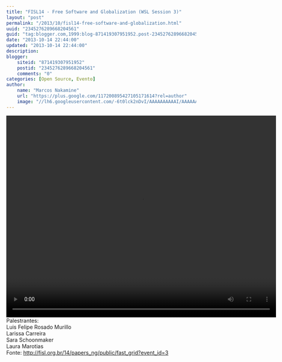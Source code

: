 ```yaml
---
title: "FISL14 - Free Software and Globalization (WSL Session 3)"
layout: "post"
permalink: "/2013/10/fisl14-free-software-and-globalization.html"
uuid: "2345276289668204561"
guid: "tag:blogger.com,1999:blog-871419307951952.post-2345276289668204561"
date: "2013-10-14 22:44:00"
updated: "2013-10-14 22:44:00"
description: 
blogger:
    siteid: "871419307951952"
    postid: "2345276289668204561"
    comments: "0"
categories: [Open Source, Evento]
author: 
    name: "Marcos Nakamine"
    url: "https://plus.google.com/117200895427105171614?rel=author"
    image: "//lh6.googleusercontent.com/-6t0lck2nDvI/AAAAAAAAAAI/AAAAAAAAOBw/_9ON3AiIr48/s32-c/photo.jpg"
---
```


<div class="css-full-post-content js-full-post-content">
<video controls="" height="535" width="716"><source src="http://hemingway.softwarelivre.org/fisl14/high/40a/sala40a-high-201307051318.ogg"></source>Your browser does not support the video tag.</video>Palestrantes:<br>Luis Felipe Rosado Murillo<br>Larissa Carreira<br>Sara Schoonmaker<br>Laura Marotias<br>Fonte: <a href="http://fisl.org.br/14/papers_ng/public/fast_grid?event_id=3">http://fisl.org.br/14/papers_ng/public/fast_grid?event_id=3</a>
</div>